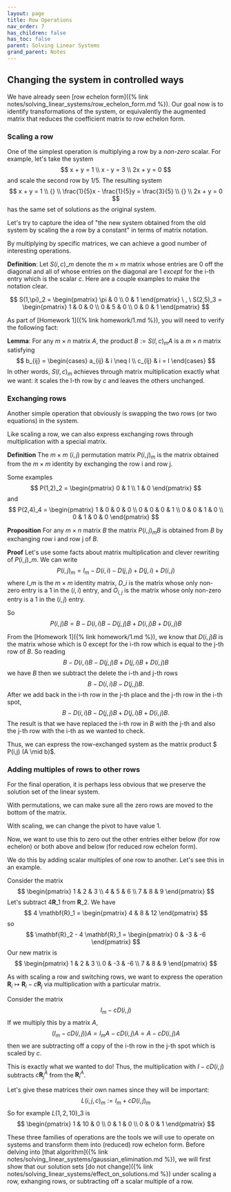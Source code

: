 ```yaml
---
layout: page
title: Row Operations
nav_order: 7
has_children: false
has_toc: false
parent: Solving Linear Systems
grand_parent: Notes
---
```


## Changing the system in controlled ways

We have already seen [row echelon form]({% link notes/solving_linear_systems/row_echelon_form.md %}). Our goal now is to identify transformations 
of the system, or equivalently the augmented matrix that reduces the coefficient matrix to 
row echelon form. 

### Scaling a row 

One of the simplest operation is multiplying a row by a _non-zero_ scalar. For example,
let's take the system  
$$
	x + y = 1 \\
	x - y = 3 \\
	2x + y = 0 
$$
and scale the second row by $1/5$. The resulting system 
$$
	x + y = 1 \\
    {} \\
	\frac{1}{5}x - \frac{1}{5}y = \frac{3}{5} \\
    {} \\
	2x + y = 0 
$$
has the same set of solutions as the original system. 

Let's try to capture the idea of "the new system obtained from the old system by 
scaling the a row by a constant" in terms of matrix notation. 

By multiplying by specific matrices, we can achieve a good number of interesting 
operations. 

**Definition**: Let $S(i,c)\_m$ denote the $m \times m$ matrix whose entries are $0$ off the 
diagonal and all of whose entries on the diagonal are $1$ _except_ for the i-th 
entry which is the scalar $c$. Here are a couple examples to make the notation 
clear. 

$$
	S(1,\pi)_2 = \begin{pmatrix} \pi & 0 \\ 0 & 1 \end{pmatrix} \ , \
	S(2,5)_3 = 
	\begin{pmatrix}
		1 & 0 & 0 \\
		0 & 5 & 0 \\
		0 & 0 & 1 
	\end{pmatrix}
$$

As part of [Homework 1]({% link homework/1.md %}), 
you will need to verify the following fact: 

**Lemma**: For any $m \times n$ matrix $A$, the product $B := S(l,c)_m A$ is a 
$m \times n$ matrix satisfying 
$$
	b_{ij} = 
				\begin{cases} 
					a_{ij} & i \neq l \\
					c_{lj} & i = l 
				\end{cases}
$$
In other words, $S(l,c)_m$ achieves through matrix multiplication exactly what we 
want: it scales the l-th row by $c$ and leaves the others unchanged. 

### Exchanging rows

Another simple operation that obviously is swapping the 
two rows (or two equations) in the system. 

Like scaling a row, we can also express exchanging rows through multiplication with a 
special matrix. 

**Definition** The $m \times m$ $(i,j)$ permutation matrix $P(i,j)_m$ is the matrix 
obtained from the $m \times m$ identity by exchanging the row i and row j. 

Some examples 
$$
	P(1,2)_2 = 
					\begin{pmatrix}
						0 & 1 \\
						1 & 0 
					\end{pmatrix}
$$
and 
$$
	P(2,4)_4 = 
					\begin{pmatrix}
						1 & 0 & 0 & 0 \\
						0 & 0 & 0 & 1 \\
						0 & 0 & 1 & 0 \\
						0 & 1 & 0 & 0 
					\end{pmatrix}
$$

**Proposition** For any $m \times n$ matrix $B$ the matrix $P(i,j)_m B$ is obtained 
from $B$ by exchanging row i and row j of $B$. 

**Proof** Let's use some facts about matrix multiplication and clever rewriting of 
$P(i,j)\_m$. We can write 
$$
	P(i,j)_m = I_m - D(i,i) - D(j,j)+ D(j,i) + D(i,j) 
$$
where $I\_m$ is the $m \times m$ identity matrix, $D\_i$ is the matrix whose only 
non-zero entry is a $1$ in the $(i,i)$ entry, and $O_{i,j}$ is the matrix whose only 
non-zero entry is a $1$ in the $(i,j)$ entry.

So 
$$
	P(i,j) B = B - D(i,i) B - D(j,j) B + D(i,j) B + D(i,j) B
$$

From the [Homework 1]({% link homework/1.md %}), we know that $D(i,j) B$ 
is the matrix whose which is $0$ 
except for the i-th row which is equal to the j-th row of $B$.  So reading 
$$
	B - D(i,i) B - D(j,j) B + D(j,i) B + D(i,j) B
$$
we have $B$ then we subtract the delete the i-th and j-th rows 
$$
	B - D(i,i) B - D(j,j) B.
$$
After we add back in the i-th row in the j-th place and the j-th row in the i-th spot,
$$
	B - D(i,i) B - D(j,j) B + D(j,i) B + D(i,j) B.
$$
The result is that we have replaced the i-th row in $B$ with the j-th and also the 
j-th row with the i-th as we wanted to check. 

Thus, we can express the row-exchanged system as the matrix product 
$ P(i,j) (A \mid b)$. 

### Adding multiples of rows to other rows 

For the final operation, it is perhaps less obvious that we preserve the solution set 
of the linear system. 

With permutations, we can make sure all the zero rows are moved to the bottom of 
the matrix. 

With scaling, we can change the pivot to have value $1$. 

Now, we want to use this to zero out the other entries either below (for row echelon)
or both above and below (for reduced row echelon form). 

We do this by adding scalar multiples of one row to another. Let's see this in an 
example.

Consider the matrix
$$
	\begin{pmatrix}
		1 & 2 & 3 \\
		4 & 5 & 6 \\
		7 & 8 & 9
	\end{pmatrix}
$$
Let's subtract $4 \mathbf{R}\_1$ from $\mathbf{R}\_2$. We have 
$$
	4 \mathbf{R}_1 = \begin{pmatrix} 4 & 8 & 12 \end{pmatrix} 
$$
so 
$$
	\mathbf{R}_2 - 4 \mathbf{R}_1 = \begin{pmatrix} 0 & -3 & -6 \end{pmatrix}
$$
Our new matrix is
$$
	\begin{pmatrix}
		1 & 2 & 3 \\
		0 & -3 & -6 \\
		7 & 8 & 9
	\end{pmatrix}
$$

As with scaling a row and switching rows, we want to express the operation $\mathbf{R}_i \mapsto 
\mathbf{R}_i - c\mathbf{R}_j$ via multiplication with a particular matrix. 

Consider the matrix 
$$
	I_m - c D(i,j) 
$$
If we multiply this by a matrix $A$, 
$$
	\left( I_m - c D(i,j) \right) A = I_m A - c D(i,j) A = A - c D(i,j) A
$$
then we are subtracting off a copy of the i-th row in the j-th spot which is scaled by $c$. 

This is exactly what we wanted to do! Thus, the multiplication with $I - c D(i,j)$ subtracts 
$c \mathbf{R}_j^A$ from the $\mathbf{R}_i^A$. 

Let's give these matrices their own names since they will be important:
$$
	L(i,j,c)_m := I_m + cD(i,j)_m 
$$
So for example $L(1,2,10)\_3$ is 
$$
	\begin{pmatrix} 
		1 & 10 & 0 \\
		0 & 1 & 0 \\
		0 & 0 & 1
	\end{pmatrix}
$$

These three families of operations are the tools we will use to operate on systems and transform 
them into (reduced) row echelon form. Before delving into 
[that algorithm]({% link notes/solving_linear_systems/gaussian_elimination.md %}), we will first show 
that our solution sets [do not change]({% link notes/solving_linear_systems/effect_on_solutions.md %}) 
under scaling a row, exhanging rows, or subtracting off a scalar multiple of a row. 